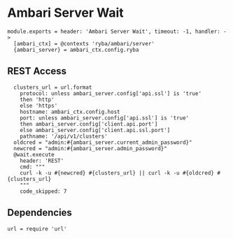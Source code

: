
# Ambari Server Wait

    module.exports = header: 'Ambari Server Wait', timeout: -1, handler: ->
      [ambari_ctx] = @contexts 'ryba/ambari/server'
      {ambari_server} = ambari_ctx.config.ryba

## REST Access

      clusters_url = url.format
        protocol: unless ambari_server.config['api.ssl'] is 'true'
        then 'http'
        else 'https'
        hostname: ambari_ctx.config.host
        port: unless ambari_server.config['api.ssl'] is 'true'
        then ambari_server.config['client.api.port']
        else ambari_server.config['client.api.ssl.port']
        pathname: '/api/v1/clusters'
      oldcred = "admin:#{ambari_server.current_admin_password}"
      newcred = "admin:#{ambari_server.admin_password}"
      @wait.execute
        header: 'REST'
        cmd: """
        curl -k -u #{newcred} #{clusters_url} || curl -k -u #{oldcred} #{clusters_url}
        """
        code_skipped: 7

## Dependencies

    url = require 'url'
